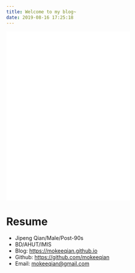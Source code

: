 ```yaml
---
title: Welcome to my blog~
date: 2019-08-16 17:25:18
---
```



<iframe frameborder="no" border="0" marginwidth="0" marginheight="0" width=330 height=450 src="//music.163.com/outchain/player?type=0&id=2945194423&auto=1&height=430"></iframe>


# Resume
+ Jipeng Qian/Male/Post-90s
+ BD/AHUT/IMIS
+ Blog: https://mokeeqian.github.io
+ Github: https://github.com/mokeeqian
+ Email: <mokeeqian@gmail.com>

